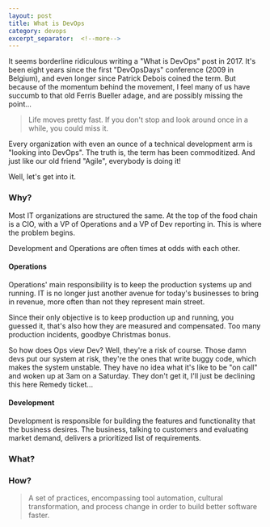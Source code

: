 ```yaml
---
layout: post
title: What is DevOps
category: devops
excerpt_separator:  <!--more-->
---
```


It seems borderline ridiculous writing a "What is DevOps" post in 2017.  It's been
eight years since the first "DevOpsDays" conference (2009 in Belgium), and even longer
since Patrick Debois coined the term.  But because of the momentum behind the movement,
I feel many of us have succumb to that old Ferris Bueller adage, and are possibly
missing the point...

<!--more-->

> Life moves pretty fast. If you don't stop and look around once in a while, you could miss it.

Every organization with even an ounce of a technical development arm is "looking
into DevOps".  The truth is, the term has been commoditized. And just like our old
friend "Agile", everybody is doing it!

Well, let's get into it.

### Why?

Most IT organizations are structured the same.  At the top of the food chain is a
CIO, with a VP of Operations and a VP of Dev reporting in.  This is where the problem
begins.

Development and Operations are often times at odds with each other.  

#### Operations
Operations' main responsibility is to keep the production systems up and running.
IT is no longer just another avenue for today's businesses to bring in revenue,
more often than not they represent main street.

Since their only objective is to keep production up and running, you guessed it,
that's also how they are measured and compensated.  Too many production incidents,
goodbye Christmas bonus.

So how does Ops view Dev?  Well, they're a risk of course.  Those damn devs put
our system at risk, they're the ones that write buggy code, which makes the system
unstable.  They have no idea what it's like to be "on call" and woken up at 3am on
a Saturday.  They don't get it, I'll just be declining this here Remedy ticket...

#### Development
Development is responsible for building the features and functionality that the
business desires.  The business, talking to customers and evaluating market demand,
delivers a prioritized list of requirements. 

### What?

### How?


> A set of practices, encompassing tool automation, cultural transformation, and process
change in order to build better software faster.
